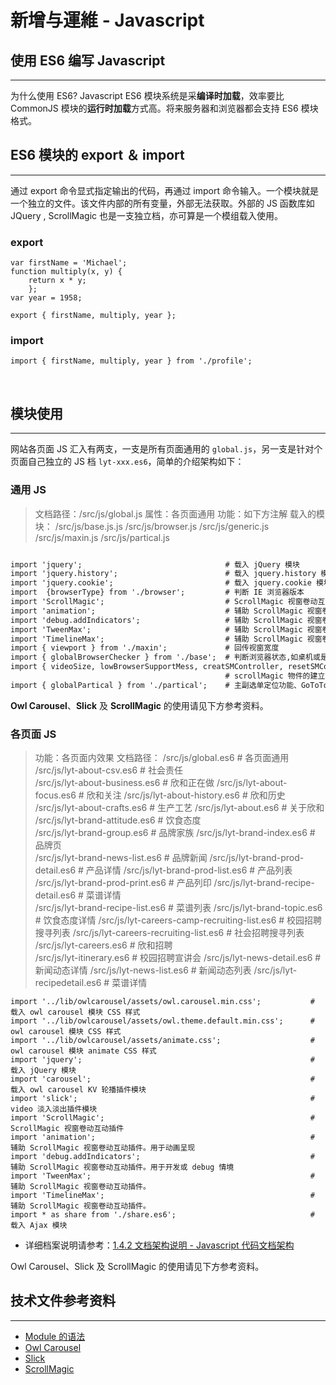 # 新增与運維 - Javascript

## 使用 ES6 编写 Javascript 
---

为什么使用 ES6? Javascript ES6 模块系统是采**编译时加载**，效率要比 CommonJS 模块的**运行时加载**方式高。将来服务器和浏览器都会支持 ES6 模块格式。
<br/>

## ES6 模块的 export ＆ import
---

通过 export 命令显式指定输出的代码，再通过 import 命令输入。一个模块就是一个独立的文件。该文件内部的所有变量，外部无法获取。外部的 JS 函数库如 JQuery , ScrollMagic 也是一支独立档，亦可算是一个模组载入使用。

### export

```
var firstName = 'Michael';
function multiply(x, y) {
    return x * y;
    };
var year = 1958;

export { firstName, multiply, year };

```

### import

```
import { firstName, multiply, year } from './profile';

```
<br/>



## 模块使用
---

网站各页面 JS 汇入有两支，一支是所有页面通用的 `global.js`，另一支是针对个页面自己独立的 JS 档 `lyt-xxx.es6`，简单的介绍架构如下：

### 通用 JS

> 文档路径：/src/js/global.js
> 属性：各页面通用
> 功能：如下方注解
> 载入的模块：
> /src/js/base.js.js
> /src/js/browser.js
> /src/js/generic.js
> /src/js/maxin.js
> /src/js/partical.js

```markdown

import 'jquery';                                # 载入 jQuery 模块
import 'jquery.history';                        # 载入 jquery.history 模块
import 'jquery.cookie';                         # 载入 jquery.cookie 模块，用於提示使用者更新浏览器版本
import  {browserType} from './browser';         # 判断 IE 浏览器版本
import 'ScrollMagic';                           # ScrollMagic 视窗卷动互动插件
import 'animation';                             # 辅助 ScrollMagic 视窗卷动互动插件。用于动画呈现
import 'debug.addIndicators';                   # 辅助 ScrollMagic 视窗卷动互动插件。用于开发或 debug 情境
import 'TweenMax';                              # 辅助 ScrollMagic 视窗卷动互动插件。
import 'TimelineMax';                           # 辅助 ScrollMagic 视窗卷动互动插件。
import { viewport } from './maxin';             # 回传视窗宽度
import { globalBrowserChecker } from './base';  # 判断浏览器状态,如桌机或是手机、是否为 IE8、是否为 modern browser、是否支援 Flash
import { videoSize, lowBrowserSupportMess, creatSMController, resetSMController, globalReset } from './generic';                                    
                                                # scrollMagic 物件的建立与移除、alert 安装 flash 提示、alert 更新浏览器提示
import { globalPartical } from './partical';    # 主副选单定位功能、GoToTop 功能、手机汉堡选单呈现、页面 loading 时淡出、

```

**Owl Carousel**、**Slick** 及 **ScrollMagic** 的使用请见下方参考资料。


### 各页面 JS

> 功能：各页面内效果
> 文档路径：
> /src/js/global.es6                              # 各页面通用
> /src/js/lyt-about-csv.es6                       # 社会责任  
> /src/js/lyt-about-business.es6                  # 欣和正在做
> /src/js/lyt-about-focus.es6                     # 欣和关注
> /src/js/lyt-about-history.es6                   # 欣和历史
> /src/js/lyt-about-crafts.es6                    # 生产工艺
> /src/js/lyt-about.es6                           # 关于欣和
> /src/js/lyt-brand-attitude.es6                  # 饮食态度  
> /src/js/lyt-brand-group.es6                     # 品牌家族
> /src/js/lyt-brand-index.es6                     # 品牌页   
> /src/js/lyt-brand-news-list.es6                 # 品牌新闻
> /src/js/lyt-brand-prod-detail.es6               # 产品详情
> /src/js/lyt-brand-prod-list.es6                 # 产品列表    
> /src/js/lyt-brand-prod-print.es6                # 产品列印
> /src/js/lyt-brand-recipe-detail.es6             # 菜谱详情   
> /src/js/lyt-brand-recipe-list.es6               # 菜谱列表 
> /src/js/lyt-brand-topic.es6                     # 饮食态度详情
> /src/js/lyt-careers-camp-recruiting-list.es6    # 校园招聘搜寻列表
> /src/js/lyt-careers-recruiting-list.es6         # 社会招聘搜寻列表
> /src/js/lyt-careers.es6                         # 欣和招聘  
> /src/js/lyt-itinerary.es6                       # 校园招聘宣讲会
> /src/js/lyt-news-detail.es6                     # 新闻动态详情
> /src/js/lyt-news-list.es6                       # 新闻动态列表
> /src/js/lyt-recipedetail.es6                    # 菜谱详情


```
import '../lib/owlcarousel/assets/owl.carousel.min.css';           # 载入 owl carousel 模块 CSS 样式
import '../lib/owlcarousel/assets/owl.theme.default.min.css';      # owl carousel 模块 CSS 样式
import '../lib/owlcarousel/assets/animate.css';                    # owl carousel 模块 animate CSS 样式
import 'jquery';                                                   # 载入 jQuery 模块
import 'carousel';                                                 # 载入 owl carousel KV 轮播插件模块
import 'slick';                                                    # video 淡入淡出插件模块  
import 'ScrollMagic';                                              # ScrollMagic 视窗卷动互动插件
import 'animation';                                                # 辅助 ScrollMagic 视窗卷动互动插件。用于动画呈现
import 'debug.addIndicators';                                      # 辅助 ScrollMagic 视窗卷动互动插件。用于开发或 debug 情境
import 'TweenMax';                                                 # 辅助 ScrollMagic 视窗卷动互动插件。
import 'TimelineMax';                                              # 辅助 ScrollMagic 视窗卷动互动插件。
import * as share from './share.es6';                              # 载入 Ajax 模块

```

* 详细档案说明请参考：[1.4.2 文档架构说明 - Javascript 代码文档架构](/document-architecture/document-architecture-js.md)

Owl Carousel、Slick 及 ScrollMagic 的使用请见下方参考资料。
<br/>

## 技术文件参考资料
---

- [Module 的语法](http://es6.ruanyifeng.com/#docs/module)
- [Owl Carousel](https://owlcarousel2.github.io/OwlCarousel2/)
- [Slick](http://kenwheeler.github.io/slick/)
- [ScrollMagic](http://scrollmagic.io/)
